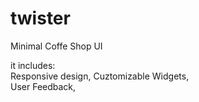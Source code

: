 # twister

Minimal Coffe Shop UI  
 
 it includes:  
 Responsive design, 
 Cuztomizable Widgets,  
 User Feedback, 

                                    

